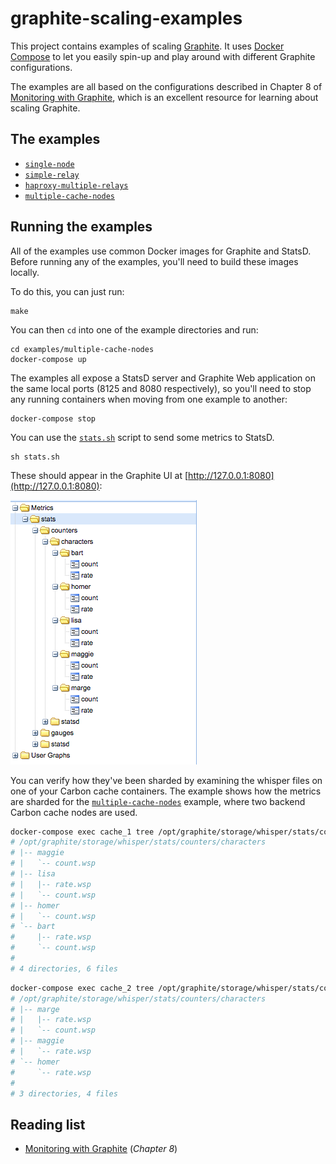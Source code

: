 # graphite-scaling-examples

This project contains examples of scaling [Graphite](https://github.com/graphite-project/). It uses [Docker Compose](https://docs.docker.com/compose/) to let you easily spin-up and play around with different Graphite configurations.

The examples are all based on the configurations described in Chapter 8 of [Monitoring with Graphite](http://shop.oreilly.com/product/0636920035794.do), which is an excellent resource for learning about scaling Graphite.

## The examples

* [`single-node`](examples/single-node)
* [`simple-relay`](examples/simple-relay)
* [`haproxy-multiple-relays`](examples/haproxy-multiple-relays)
* [`multiple-cache-nodes`](examples/multiple-cache-nodes)

## Running the examples

All of the examples use common Docker images for Graphite and StatsD. Before running any of the examples, you'll need to build these images locally.

To do this, you can just run:

```
make
```

You can then `cd` into one of the example directories and run:

```
cd examples/multiple-cache-nodes
docker-compose up
```

The examples all expose a StatsD server and Graphite Web application on the same local ports (8125 and 8080 respectively), so you'll need to stop any running containers when moving from one example to another:

```
docker-compose stop
```

You can use the [`stats.sh`](stats.sh) script to send some metrics to StatsD.

```
sh stats.sh
```

These should appear in the Graphite UI at [http://127.0.0.1:8080](http://127.0.0.1:8080):

![Screenshot](screenshot.png)

You can verify how they've been sharded by examining the whisper files on one of your Carbon cache containers. The example shows how the metrics are sharded for the [`multiple-cache-nodes`](examples/multiple-cache-nodes) example, where two backend Carbon cache nodes are used.

```bash
docker-compose exec cache_1 tree /opt/graphite/storage/whisper/stats/counters/characters
# /opt/graphite/storage/whisper/stats/counters/characters
# |-- maggie
# |   `-- count.wsp
# |-- lisa
# |   |-- rate.wsp
# |   `-- count.wsp
# |-- homer
# |   `-- count.wsp
# `-- bart
#     |-- rate.wsp
#     `-- count.wsp
#
# 4 directories, 6 files
```

```bash
docker-compose exec cache_2 tree /opt/graphite/storage/whisper/stats/counters/characters
# /opt/graphite/storage/whisper/stats/counters/characters
# |-- marge
# |   |-- rate.wsp
# |   `-- count.wsp
# |-- maggie
# |   `-- rate.wsp
# `-- homer
#     `-- rate.wsp
#
# 3 directories, 4 files
```

## Reading list

* [Monitoring with Graphite](http://shop.oreilly.com/product/0636920035794.do) (_Chapter 8_)
